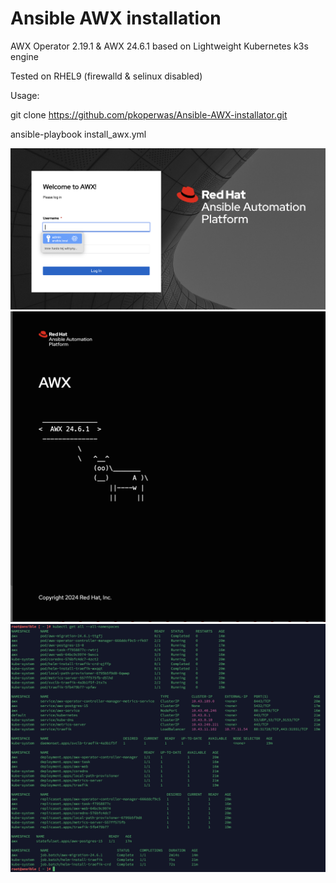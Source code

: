 # Ansible AWX installation 

AWX Operator 2.19.1 & AWX 24.6.1 based on Lightweight Kubernetes k3s engine

Tested on RHEL9 (firewalld & selinux disabled)

Usage:

git clone https://github.com/pkoperwas/Ansible-AWX-installator.git

ansible-playbook install_awx.yml 


![Screenshot](awx.png)
![Screenshot](awx2.png)
![Screenshot](awx3.png)

